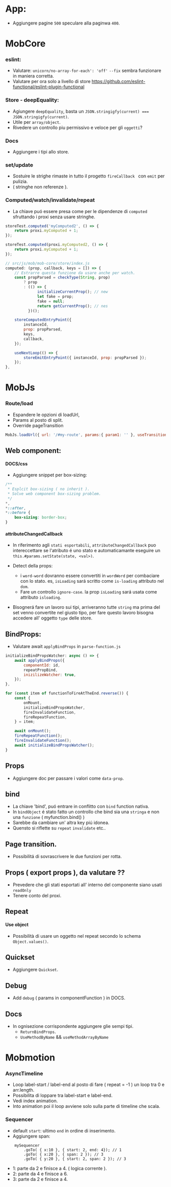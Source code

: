# App:

- Aggiungere pagine `500` speculare alla paginwa `400`.


# MobCore

### eslint:
- Valutare: `unicorn/no-array-for-each': 'off'` `--fix` sembra funzionare in maniera corretta.
- Valutare per ora solo a livello di store https://github.com/eslint-functional/eslint-plugin-functional

### Store - deepEquality:
- Agiungere `deepEquality`, basta un `JSON.stringigfy(current) === JSON.stringigfy(current)`.
- Utile per `array/object`.
- Rivedere un controllo piu permissivo e veloce per gli `oggetti`?

### Docs
- Aggiungere i tipi allo store.

### set/update
- Sostuire le strighe rimaste in tutto il progetto `fireCallback ` con `emit` per pulizia.
- ( stringhe non referenze ).

### Computed/watch/invalidate/repeat
- La chiave puó essere presa come per le dipendenze di `computed` sfruttando i proxi senza usare stringhe.

```js
storeTest.computed('myComputed2', () => {
    return proxi.myComputed + 1;
});
```

```js
storeTest.computed(proxi.myComputed2, () => {
    return proxi.myComputed + 1;
});
```

```js
// src/js/mob/mob-core/store/index.js
computed: (prop, callback, keys = []) => {
    // Estrarre questa funzione da usare anche per watch.
    const propParsed = checkType(String, prop)
        ? prop
        : (() => {
              initializeCurrentProp(); // new
              let fake = prop;
              fake = null;
              return getCurrentProp(); // nes
          })();

    storeComputedEntryPoint({
        instanceId,
        prop: propParsed,
        keys,
        callback,
    });

    useNextLoop(() => {
        storeEmitEntryPoint({ instanceId, prop: propParsed });
    });
},
```




# MobJs

### Route/load
- Espandere le opzioni di loadUrl,
- Params al posto di split.
- Override pageTransition

```js
MobJs.loadUrl({ url: '/#my-route', params:{ param1: '' }, useTransition: false });
```


## Web component:
#### DOCS/css
- Aggiungere snippet per box-sizing:
```css
/**
 * Esplcit box-sizing ( no inherit ).
 * Solve web component box-sizing problem.
 */
*,
*::after,
*::before {
    box-sizing: border-box;
}
```

#### attributeChangedCallback
- In riferimento agli `stati esportabili`, `attributeChangedCallback` puo intereccettare se l'atributo é uno stato e automaticamante eseguire un `this.#params.setState(state, <val>)`.
- Detect della props:
    - i `word-word` dovranno essere convertiti in `wordWord` per combaciare con lo stato. es, `isLoading` sará scritto come `is-loading` attributo nel `dom`.
    - Fare un controllo `ignore-case`. la prop `isLoading` sará usata come attributo `isloading`.

- Bisognerá fare un lavoro sui tipi, arriveranno tutte `string` ma prima del set venno convertite nel giusto tipo, per fare questo lavoro bisogna accedere all' oggetto `type` delle store.

## BindProps:

- Valutare await `applyBindProps` in `parse-function.js`

```js
initializeBindPropsWatcher: async () => {
    await applyBindProps({
        componentId: id,
        repeatPropBind,
        inizilizeWatcher: true,
    });
},
```

```js
for (const item of functionToFireAtTheEnd.reverse()) {
    const {
        onMount,
        initializeBindPropsWatcher,
        fireInvalidateFunction,
        fireRepeatFunction,
    } = item;

    await onMount();
    fireRepeatFunction();
    fireInvalidateFunction();
    await initializeBindPropsWatcher();
}
```

## Props

- Aggiungere doc per passare i valori come `data-prop`.

## bind

- La chiave 'bind', puó entrare in conflitto con `bind` function nativa.
- In `bindObject` é stato fatto un controllo che bind sia una `stringa` e non una `funzione` ( myfunction.bind() )
- Sarebbe da cambiare un' altra key piú idonea.
- Quensto si riflette su `repeat` `invalidate` etc..

## Page transition.

- Possibilitá di sovrascrivere le due funzioni per rotta.

## Props ( export props ), da valutare ??

- Prevedere che gli stati esportati all' interno del componente siano usati `readOnly`
- Tenere conto del proxi.

## Repeat

#### Use object

- Possibilità di usare un oggetto nel repeat secondo lo schema `Object.values()`.

## Quickset

- Aggiungere `Quickset`.

## Debug

- Add `debug` ( params in componentFunction ) in DOCS.

## Docs

- In ognisezione corrispondente aggiungere glie sempi tipi.
    - `ReturnBindProps`.
    - `UseMethodByName` && `useMethodArrayByName`

# Mobmotion

### AsyncTimeline

- Loop label-start / label-end al posto di fare ( repeat = -1 ) un loop tra 0 e arr.length.
- Possibilita di loppare tra label-start e label-end.
- Vedi index animation.
- Into animation poi il loop avviene solo sulla parte di timeline che scala.

### Sequencer

- default `start`: ultimo `end` in ordine di inserimento.
- Aggiungere span:<br/>

```
    mySequencer
        .goTo( { x:10 }, { start: 2, end: 4}); // 1
        .goTo( { x:20 }, { span: 2 }); // 3
        .goTo( { y:20 }, { start: 2, span: 2 }); // 3
```

- 1: parte da 2 e finisce a 4. ( logica corrente ).
- 2: parte da 4 e finisce a 6.
- 3: parte da 2 e finisce a 4.
